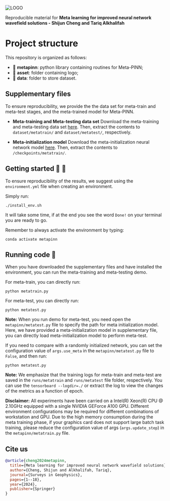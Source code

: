 ![LOGO](https://github.com/DeepWave-Kaust/Project-Template/blob/main/asset/logo.png)

Reproducible material for **Meta learning for improved neural network wavefield solutions - Shijun Cheng and Tariq Alkhalifah**

# Project structure
This repository is organized as follows:

* :open_file_folder: **metapinn**: python library containing routines for Meta-PINN;
* :open_file_folder: **asset**: folder containing logo;
* :open_file_folder: **data**: folder to store dataset.

## Supplementary files
To ensure reproducibility, we provide the the data set for meta-train and meta-test stages, and the meta-trained model for Meta-PINN. 

* **Meta-training and Meta-testing data set**
Download the meta-training and meta-testing data set [here](https://kaust.sharepoint.com/sites/M365_Deepwave_Documents/Shared%20Documents/Forms/AllItems.aspx?csf=1&web=1&e=BiJZyw&CID=91cc5ce7%2D0cbb%2D4cd4%2D8e52%2Ddf708ab9d986&FolderCTID=0x0120009F9BE65BA42D194BBEFB62CBD730AF6A&id=%2Fsites%2FM365%5FDeepwave%5FDocuments%2FShared%20Documents%2FRestricted%20Area%2FREPORTS%2FDW0062%2Fdata). Then, extract the contents to `dataset/metatrain/` and `dataset/metatest/`, respectively.

* **Meta-initialization model**
Download the meta-initialization neural network model [here](https://kaust.sharepoint.com/sites/M365_Deepwave_Documents/Shared%20Documents/Forms/AllItems.aspx?csf=1&web=1&e=BiJZyw&CID=91cc5ce7%2D0cbb%2D4cd4%2D8e52%2Ddf708ab9d986&FolderCTID=0x0120009F9BE65BA42D194BBEFB62CBD730AF6A&id=%2Fsites%2FM365%5FDeepwave%5FDocuments%2FShared%20Documents%2FRestricted%20Area%2FREPORTS%2FDW0062%2Fdata%2Fmeta%5Ftrained%2Epth&parent=%2Fsites%2FM365%5FDeepwave%5FDocuments%2FShared%20Documents%2FRestricted%20Area%2FREPORTS%2FDW0062%2Fdata). Then, extract the contents to `/checkpoints/metatrain/`.

## Getting started :space_invader: :robot:
To ensure reproducibility of the results, we suggest using the `environment.yml` file when creating an environment.

Simply run:
```
./install_env.sh
```
It will take some time, if at the end you see the word `Done!` on your terminal you are ready to go. 

Remember to always activate the environment by typing:
```
conda activate metapinn
```

## Running code :page_facing_up:
When you have downloaded the supplementary files and have installed the environment, you can run the meta-training and meta-testing demo. 

For meta-train, you can directly run:
```
python metatrain.py
```

For meta-test, you can directly run:
```
python metatest.py
```
**Note:** When you run demo for meta-test, you need open the `metapinn/metatest.py` file to specify the path for meta initialization model. Here, we have provided a meta-initialization model in supplementary file, you can directly load meta-initialization model to perform meta-test.

If you need to compare with a randomly initialized network, you can set the configuration value of `args.use_meta` in the `metapinn/metatest.py` file to `False`,
and then run:
```
python metatest.py
```

**Note:** We emphasize that the training logs for meta-train and meta-test are saved in the `runs/metatrain` and `runs/metatest` file folder, respectively. You can use the `tensorboard --logdir=./` or extract the log to view the changes of the metrics as a function of epoch.

**Disclaimer:** All experiments have been carried on a Intel(R) Xeon(R) CPU @ 2.10GHz equipped with a single NVIDIA GEForce A100 GPU. Different environment 
configurations may be required for different combinations of workstation and GPU. Due to the high memory consumption during the meta training phase, if your graphics card does not support large batch task training, please reduce the configuration value of args (`args.update_step`) in the `metapinn/metatrain.py` file.

## Cite us 
```bibtex
@article{cheng2024metapinn,
  title={Meta learning for improved neural network wavefield solutions},
  author={Cheng, Shijun and Alkhalifah, Tariq},
  journal={Surveys in Geophysics},
  pages={1--18},
  year={2024},
  publisher={Springer}
}

